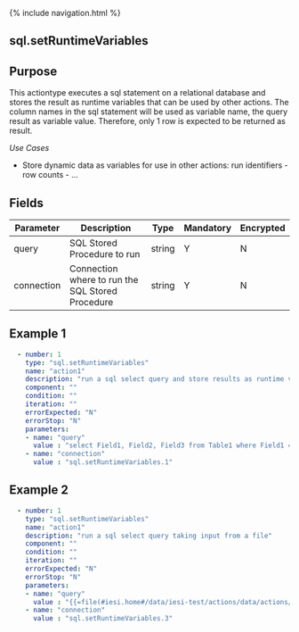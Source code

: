 {% include navigation.html %}
## sql.setRuntimeVariables
## Purpose
This actiontype executes a sql statement on a relational database and stores the result as runtime variables that can be used by other actions. The column names in the sql statement will be used as variable name, the query result as variable value. Therefore, only 1 row is expected to be returned as result.

*Use Cases*
* Store dynamic data as variables for use in other actions: run identifiers - row counts - ...

## Fields

|Parameter|Description|Type|Mandatory|Encrypted|
|---------|-----------|----|---------|---------|
|query|SQL Stored Procedure to run|string|Y|N|
|connection|Connection where to run the SQL Stored Procedure|string|Y|N|

## Example 1
```yaml
  - number: 1
    type: "sql.setRuntimeVariables"
    name: "action1"
    description: "run a sql select query and store results as runtime variables"
    component: ""
    condition: ""
    iteration: ""
    errorExpected: "N"
    errorStop: "N"
    parameters:
    - name: "query"
      value : "select Field1, Field2, Field3 from Table1 where Field1 = 1"
    - name: "connection"
      value : "sql.setRuntimeVariables.1"
```
## Example 2
```yaml
  - number: 1
    type: "sql.setRuntimeVariables"
    name: "action1"
    description: "run a sql select query taking input from a file"
    component: ""
    condition: ""
    iteration: ""
    errorExpected: "N"
    errorStop: "N"
    parameters:
    - name: "query"
      value : "{{=file(#iesi.home#/data/iesi-test/actions/data/actions/sql.setRuntimeVariables.3.1.sql)}}"
    - name: "connection"
      value : "sql.setRuntimeVariables.3"
```
